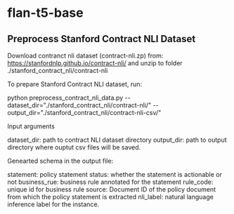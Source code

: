 # flan-t5-base


Preprocess Stanford Contract NLI Dataset
----------------------------------------

Download contranct nli dataset (contract-nli.zp) from: https://stanfordnlp.github.io/contract-nli/ and unzip to folder ./stanford_contract_nli/contract-nli

To prepare Stanford Contract NLI dataset, run:

python preprocess_contract_nli_data.py --dataset_dir="./stanford_contract_nli/contract-nli/" --output_dir="./stanford_contract_nli/contract-nli-csv/"

Input arguments

dataset_dir: path to contract NLI dataset directory 
output_dir: path to output directory where ouptut csv files will be saved.

Genearted schema in the output file:

statement: policy statement
status: whether the statement is actionable or not
business_rue: business rule annotated for the statement
rule_code: unique id for business rule
source: Document ID of the policy document from which the policy statement is extracted
nli_label: natural language inference label for the instance.
